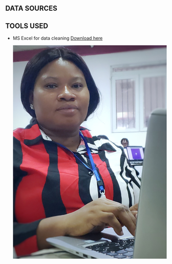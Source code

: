 ## DATA SOURCES
## TOOLS USED
- MS Excel for data cleaning [Download here](https://microsoft.com)

  ![](bisi.1.jpeg)

